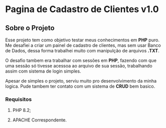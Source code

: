 # Pagina de Cadastro de Clientes v1.0  

## Sobre o Projeto  

 Esse projeto tem como objetivo testar meus conhecimentos em **PHP** puro. Me desafiei a criar um painel de cadastro de clientes, mas sem usar Banco de Dados, dessa forma trabalhei muito com manipulção de arquivos **.TXT**.  

 O desafio tambem era trabalhar com sessões em **PHP**, fazendo com que uma sessão só tivesse acessoa ao arquivo de sua sessão, trabalhando assim com sistema de login simples.  

 Apesar de simples o projeto, serviu muito pro desenvolvimento da minha logica. Pude tambem ter contato com um sistema de **CRUD** bem basico.  

### Requisitos  

1. PHP 8.2;  

2. APACHE Correspondente.  

